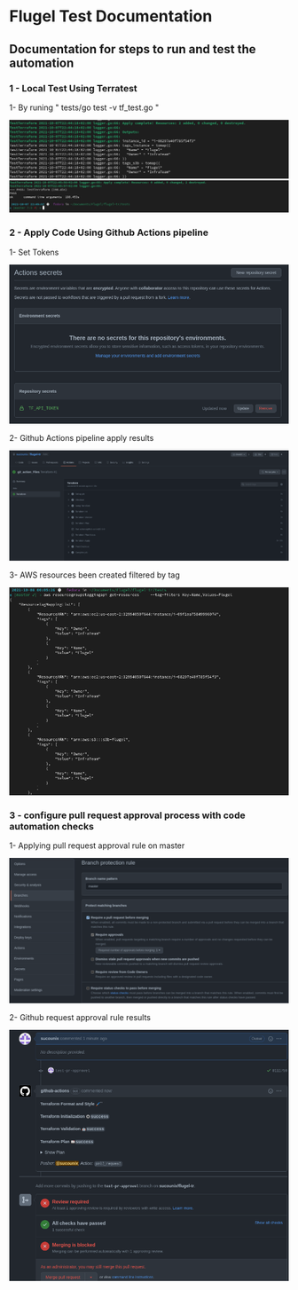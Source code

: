 # Flugel Test Documentation

## Documentation for steps to run and test the automation

### 1 - Local Test Using Terratest

1- By runing " tests/go test -v tf_test.go " 

   ![Screenshot](scr/tr-output.png)
   ![Screenshot](scr/tr-test-output.png)

### 2 - Apply Code Using Github Actions pipeline

1- Set Tokens

   ![Screenshot](scr/tr-token-in-github.png)


2- Github Actions pipeline apply results

   ![Screenshot](scr/git-action-ci-tr-apply-test.png)

3- AWS resources been created filtered by tag

   ![Screenshot](scr/aws-resources.png)

### 3 - configure pull request approval process with code automation checks

 1- Applying pull request approval rule on master

   ![Screenshot](scr/pr-approvel-rule.png)


 2- Github request approval rule results 

   ![Screenshot](scr/pr-approvel-with-code-checks.png)
 
